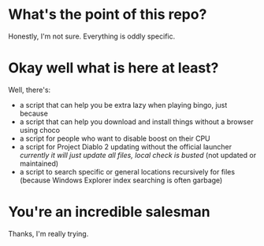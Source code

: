 # What's the point of this repo?
Honestly, I'm not sure. Everything is oddly specific.

# Okay well what is here at least?
Well, there's:
* a script that can help you be extra lazy when playing bingo, just because
* a script that can help you download and install things without a browser using choco
* a script for people who want to disable boost on their CPU
* a script for Project Diablo 2 updating without the official launcher
   _currently it will just update all files, local check is busted_ (not updated or maintained)
* a script to search specific or general locations recursively for files (because Windows Explorer index searching is often garbage)

# You're an incredible salesman
Thanks, I'm really trying.

